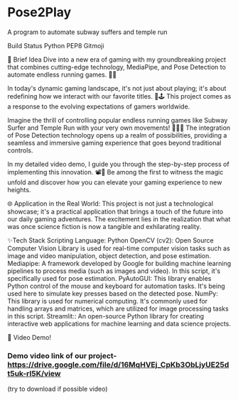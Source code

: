 # Pose2Play
A program to automate subway suffers and temple run

Build Status Python PEP8 Gitmoji

🚀 Brief Idea
Dive into a new era of gaming with my groundbreaking project that combines cutting-edge technology, MediaPipe, and Pose Detection to automate endless running games. 🤖💃

In today's dynamic gaming landscape, it's not just about playing; it's about redefining how we interact with our favorite titles. 🚀🕹️ This project comes as a response to the evolving expectations of gamers worldwide.

Imagine the thrill of controlling popular endless running games like Subway Surfer and Temple Run with your very own movements! 🏃‍♂️💨 The integration of Pose Detection technology opens up a realm of possibilities, providing a seamless and immersive gaming experience that goes beyond traditional controls.

In my detailed video demo, I guide you through the step-by-step process of implementing this innovation. 📽️🔧 Be among the first to witness the magic unfold and discover how you can elevate your gaming experience to new heights.

🌐 Application in the Real World: This project is not just a technological showcase; it's a practical application that brings a touch of the future into our daily gaming adventures. The excitement lies in the realization that what was once science fiction is now a tangible and exhilarating reality.

✨Tech Stack
Scripting Language: Python
OpenCV (cv2): Open Source Computer Vision Library is used for real-time computer vision tasks such as image and video manipulation, object detection, and pose estimation.
Mediapipe: A framework developed by Google for building machine learning pipelines to process media (such as images and video). In this script, it's specifically used for pose estimation.
PyAutoGUI: This library enables Python control of the mouse and keyboard for automation tasks. It's being used here to simulate key presses based on the detected pose.
NumPy: This library is used for numerical computing. It's commonly used for handling arrays and matrices, which are utilized for image processing tasks in this script.
Streamlit:: An open-source Python library for creating interactive web applications for machine learning and data science projects.

🔴 Video Demo!
### Demo video link of our project-https://drive.google.com/file/d/16MqHVEj_CpKb3ObLjyUE25dt5uk-rI5K/view
(try to download if possible video)
